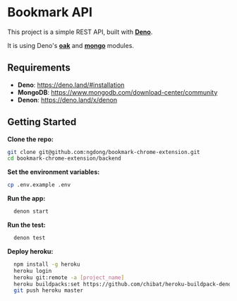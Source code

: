 # Bookmark API

This project is a simple REST API, built with [**Deno**](https://deno.land/).

It is using Deno's [**oak**](https://deno.land/x/oak) and [**mongo**](https://deno.land/x/mongo) modules.

## Requirements
- **Deno**: https://deno.land/#installation
- **MongoDB**: https://www.mongodb.com/download-center/community
- **Denon**: https://deno.land/x/denon

## Getting Started

**Clone the repo:**

```bash
git clone git@github.com:ngdong/bookmark-chrome-extension.git
cd bookmark-chrome-extension/backend
```

**Set the environment variables:**

```bash
cp .env.example .env
```

**Run the app:**

```bash
  denon start
```


**Run the test:**

```bash
  denon test
```

**Deploy heroku:**

```bash
  npm install -g heroku
  heroku login
  heroku git:remote -a [project_name]
  heroku buildpacks:set https://github.com/chibat/heroku-buildpack-deno.git
  git push heroku master
```
